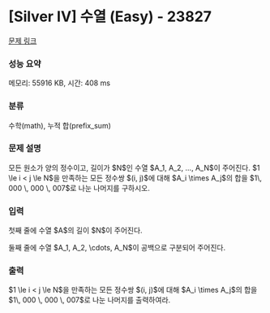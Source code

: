# [Silver IV] 수열 (Easy) - 23827 

[문제 링크](https://www.acmicpc.net/problem/23827) 

### 성능 요약

메모리: 55916 KB, 시간: 408 ms

### 분류

수학(math), 누적 합(prefix_sum)

### 문제 설명

<p>모든 원소가 양의 정수이고, 길이가 $N$인 수열 $A_1, A_2, ..., A_N$이 주어진다. $1 \le i < j \le N$을 만족하는 모든 정수쌍 $(i, j)$에 대해 $A_i \times A_j$의 합을 $1\, 000 \, 000 \, 007$로 나눈 나머지를 구하시오.</p>

### 입력 

 <p>첫째 줄에 수열 $A$의 길이 $N$이 주어진다.</p>

<p>둘째 줄에 수열 $A_1, A_2, \cdots, A_N$이 공백으로 구분되어 주어진다.</p>

### 출력 

 <p>$1 \le i < j \le N$을 만족하는 모든 정수쌍 $(i, j)$에 대해 $A_i \times A_j$의 합을 $1\, 000 \, 000 \, 007$로 나눈 나머지를 출력하여라.</p>

